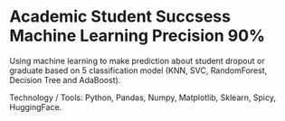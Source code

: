 # Academic Student Succsess Machine Learning Precision 90%

Using machine learning to make prediction about student dropout or graduate based on 5 classification model (KNN, SVC, RandomForest, Decision Tree and AdaBoost).

Technology / Tools: Python, Pandas, Numpy, Matplotlib, Sklearn, Spicy, HuggingFace.
